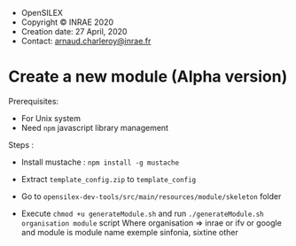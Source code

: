 
 
 *  OpenSILEX
 *  Copyright © INRAE 2020
 *  Creation date:  27 April, 2020
 *  Contact: arnaud.charleroy@inrae.fr
 

Create a new module (Alpha version)
==============

Prerequisites:

- For Unix system
- Need ``npm`` javascript library management

Steps :

- Install mustache : ``npm install -g mustache``

- Extract ``template_config.zip`` to ``template_config``

- Go to ``opensilex-dev-tools/src/main/resources/module/skeleton`` folder

- Execute ``chmod +u generateModule.sh`` and run ``./generateModule.sh organisation module`` script
Where organisation => inrae or ifv or google and module is module name exemple sinfonia, sixtine other